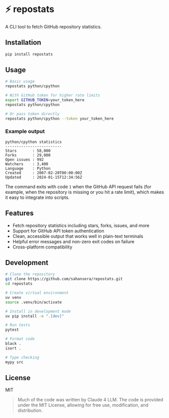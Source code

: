 # ⚡️ repostats

A CLI tool to fetch GitHub repository statistics.

## Installation

```bash
pip install repostats
```

## Usage

```bash
# Basic usage
repostats python/cpython

# With GitHub token for higher rate limits
export GITHUB_TOKEN=your_token_here
repostats python/cpython

# Or pass token directly
repostats python/cpython --token your_token_here
```

### Example output

```text
python/cpython statistics
-------------------------
Stars       : 58,000
Forks       : 29,000
Open issues : 992
Watchers    : 3,400
Language    : Python
Created     : 2007-02-20T00:00:00Z
Updated     : 2024-01-15T12:34:56Z
```

The command exits with code `1` when the GitHub API request fails (for example, when the repository is missing or you hit a rate limit), which makes it easy to integrate into scripts.

## Features

- Fetch repository statistics including stars, forks, issues, and more
- Support for GitHub API token authentication
- Clean, accessible output that works well in plain-text terminals
- Helpful error messages and non-zero exit codes on failure
- Cross-platform compatibility

## Development

```bash
# Clone the repository
git clone https://github.com/sahansera/repostats.git
cd repostats

# Create virtual environment
uv venv
source .venv/bin/activate

# Install in development mode
uv pip install -e ".[dev]"

# Run tests
pytest

# Format code
black .
isort .

# Type checking
mypy src
```

## License

MIT

> Much of the code was written by Claude 4 LLM. The code is provided under the MIT License, allowing for free use, modification, and distribution.
